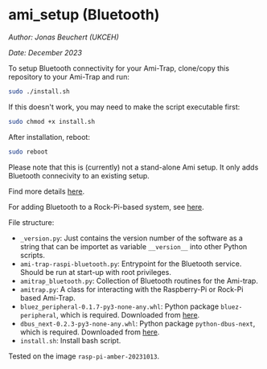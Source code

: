 # ami_setup (Bluetooth)

*Author: Jonas Beuchert (UKCEH)*

*Date: December 2023*

To setup Bluetooth connectivity for your Ami-Trap, clone/copy this repository to your Ami-Trap and run:

```bash
sudo ./install.sh
```

If this doesn't work, you may need to make the script executable first:
```bash
sudo chmod +x install.sh
```

After installation, reboot:

```bash
sudo reboot
```

Please note that this is (currently) not a stand-alone Ami setup.
It only adds Bluetooth connecivity to an existing setup.

Find more details [here](https://github.com/JonasBchrt/ami-trap-raspi-cellular/blob/main/README.md).

For adding Bluetooth to a Rock-Pi-based system, see [here](https://github.com/AMI-trap/ami_setup/tree/bluetooth-rockpi).

File structure:
* `_version.py`: Just contains the version number of the software as a string that can be importet as variable `__version__` into other Python scripts.
* `ami-trap-raspi-bluetooth.py`: Entrypoint for the Bluetooth service. Should be run at start-up with root privileges.
* `amitrap_bluetooth.py`: Collection of Bluetooth routines for the Ami-trap.
* `amitrap.py`: A class for interacting with the Raspberry-Pi or Rock-Pi based Ami-Trap.
* `bluez_peripheral-0.1.7-py3-none-any.whl`: Python package `bluez-peripheral`, which is required. Downloaded from [here](https://pypi.org/project/bluez-peripheral).
* `dbus_next-0.2.3-py3-none-any.whl`: Python package `python-dbus-next`, which is required. Downloaded from [here](https://pypi.org/project/dbus-next).
* `install.sh`: Install bash script.

Tested on the image `rasp-pi-amber-20231013`.

